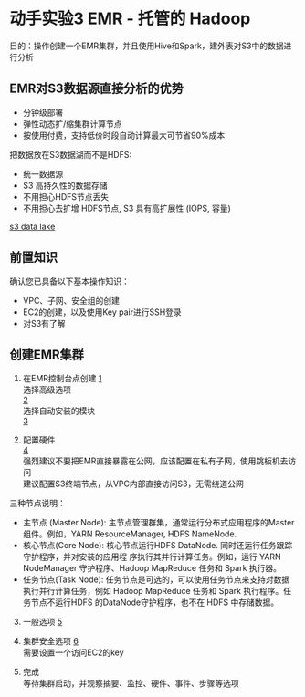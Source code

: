 # 动手实验3 EMR - 托管的 Hadoop
目的：操作创建一个EMR集群，并且使用Hive和Spark，建外表对S3中的数据进行分析

## EMR对S3数据源直接分析的优势
* 分钟级部署   
* 弹性动态扩/缩集群计算节点   
* 按使用付费，支持低价时段自动计算最大可节省90%成本  
  
把数据放在S3数据湖而不是HDFS:     
* 统一数据源 
* S3 高持久性的数据存储 
* 不用担心HDFS节点丢失 
* 不用担心去扩增 HDFS节点, S3 具有高扩展性 (IOPS, 容量)

[s3 data lake](./img/s3-datalake.png)  

## 前置知识
确认您已具备以下基本操作知识：
* VPC、子网、安全组的创建
* EC2的创建，以及使用Key pair进行SSH登录
* 对S3有了解

## 创建EMR集群
  
1. 在EMR控制台点创建
[1](./img/Picture1.png)  
选择高级选项  
[2](./img/Picture2.png)  
选择自动安装的模块  
[3](./img/Picture3.png)  
  
2. 配置硬件  
[4](./img/Picture4.png)  
强烈建议不要把EMR直接暴露在公网，应该配置在私有子网，使用跳板机去访问  
建议配置S3终端节点，从VPC内部直接访问S3，无需绕道公网  
  
三种节点说明：  
* 主节点 (Master Node): 主节点管理群集，通常运行分布式应用程序的Master组件。例如，YARN  ResourceManager, HDFS NameNode.  
* 核心节点(Core Node): 核心节点运行HDFS DataNode. 同时还运行任务跟踪守护程序，并对安装的应用程  序执行其并行计算任务。例如，运行 YARN NodeManager 守护程序、Hadoop MapReduce 任务和 Spark  执行器。  
* 任务节点(Task Node): 任务节点是可选的，可以使用任务节点来支持对数据执行并行计算任务，例如  Hadoop MapReduce 任务和 Spark 执行程序。任务节点不运行HDFS 的DataNode守护程序，也不在  HDFS 中存储数据。  
  
3. 一般选项
[5](./img/Picture5.png)   
  
4. 集群安全选项
[6](./img/Picture6.png)   
需要设置一个访问EC2的key
  
5. 完成  
等待集群启动，并观察摘要、监控、硬件、事件、步骤等选项

## 